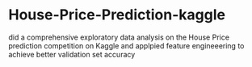 # House-Price-Prediction-kaggle
did a comprehensive exploratory data analysis on the House Price prediction competition on Kaggle
and applpied feature engineeering to achieve better validation set accuracy
